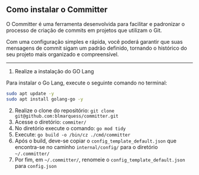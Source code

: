 ## Como instalar o Committer

O Committer é uma ferramenta desenvolvida para facilitar e padronizar o processo de criação de commits em projetos que utilizam o Git.

Com uma configuração simples e rápida, você poderá garantir que suas mensagens de commit sigam um padrão definido, tornando o histórico do seu projeto mais organizado e compreensível.

---

1. Realize a instalação do GO Lang

Para instalar o Go Lang, execute o seguinte comando no terminal:

```bash
sudo apt update -y
sudo apt install golang-go -y
```

2. Realize o clone do repositório: `git clone git@github.com:blmarquess/committer.git`
3. Acesse o diretório: `commiter/`
4. No diretório execute o comando: `go mod tidy`
5. Execute: `go build -o /bin/cz ./cmd/committer`
6. Após o build, deve-se copiar o `config_template_default.json` que encontra-se no caminho `internal/config/` para o diretório `~/.committer/`
7. Por fim, em `~/.committer/`, renomeie o `config_template_default.json` para `config.json`
